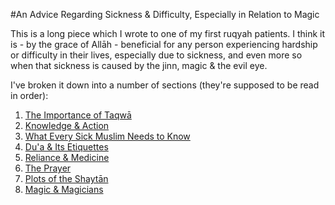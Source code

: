 [title: Advice Regarding Sickness and Difficulty - muhammadtim.com]:/
[menu: Advice]:/
[menu-locgroup: articles]:/
[path: /anadvice]:/
[alias: /advice]:/
[alias: /articles/anadvice]:/
[alias: /articles/advice]:/

#An Advice Regarding Sickness & Difficulty, Especially in Relation to Magic

This is a long piece which I wrote to one of my first ruqyah patients. I think it is - by the grace of Allāh - beneficial for any person experiencing hardship or difficulty in their lives, especially due to sickness, and even more so when that sickness is caused by the jinn, magic & the evil eye.

I've broken it down into a number of sections (they're supposed to be read in order):

1. [The Importance of Taqwā](/advice/1)
2. [Knowledge & Action](/advice/2)
3. [What Every Sick Muslim Needs to Know](/advice/3)
4. [Du'a & Its Etiquettes](/advice/4)
5. [Reliance & Medicine](/advice/5)
6. [The Prayer](/advice/6)
7. [Plots of the Shaytān](/advice/7)
8. [Magic & Magicians](/advice/8)


 